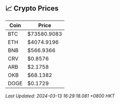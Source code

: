 ## 📈 Crypto Prices

| Coin | Price |
| ---- | ----- |
| BTC | $73580.9083 |
| ETH | $4074.9196 |
| BNB | $566.9366 |
| CRV | $0.8576 |
| ARB | $2.1758 |
| OKB | $68.1382 |
| DOGE | $0.1729 |

_Last Updated: 2024-03-13 16:29:18.081 +0800 HKT_